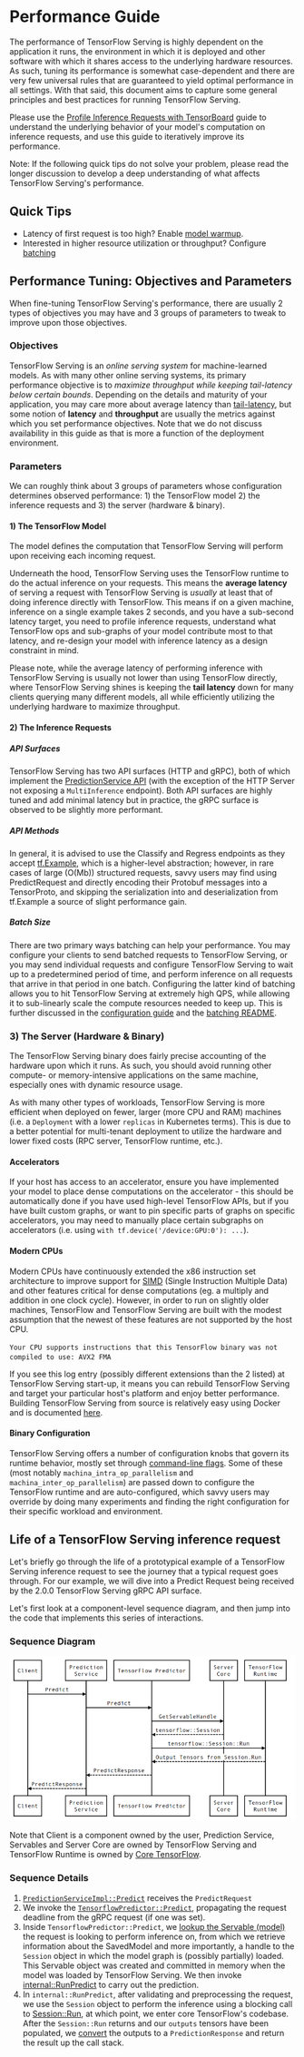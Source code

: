 # Performance Guide

The performance of TensorFlow Serving is highly dependent on the application it
runs, the environment in which it is deployed and other software with which it
shares access to the underlying hardware resources. As such, tuning its
performance is somewhat case-dependent and there are very few universal rules
that are guaranteed to yield optimal performance in all settings. With that
said, this document aims to capture some general principles and best practices
for running TensorFlow Serving.

Please use the [Profile Inference Requests with TensorBoard](tensorboard.md)
guide to understand the underlying behavior of your model's computation on
inference requests, and use this guide to iteratively improve its performance.

Note: If the following quick tips do not solve your problem, please read the
longer discussion to develop a deep understanding of what affects TensorFlow
Serving's performance.

## Quick Tips

*   Latency of first request is too high? Enable
    [model warmup](saved_model_warmup).
*   Interested in higher resource utilization or throughput? Configure
    [batching](serving_config.md#batching-configuration)

## Performance Tuning: Objectives and Parameters

When fine-tuning TensorFlow Serving's performance, there are usually 2 types of
objectives you may have and 3 groups of parameters to tweak to improve upon
those objectives.

### Objectives

TensorFlow Serving is an *online serving system* for machine-learned models. As
with many other online serving systems, its primary performance objective is to
*maximize throughput while keeping tail-latency below certain bounds*. Depending
on the details and maturity of your application, you may care more about average
latency than
[tail-latency](https://blog.bramp.net/post/2018/01/16/measuring-percentile-latency/),
but some notion of **latency** and **throughput** are usually the metrics
against which you set performance objectives. Note that we do not discuss
availability in this guide as that is more a function of the deployment
environment.

### Parameters

We can roughly think about 3 groups of parameters whose configuration determines
observed performance: 1) the TensorFlow model 2) the inference requests and 3)
the server (hardware & binary).

#### 1) The TensorFlow Model

The model defines the computation that TensorFlow Serving will perform upon
receiving each incoming request.

Underneath the hood, TensorFlow Serving uses the TensorFlow runtime to do the
actual inference on your requests. This means the **average latency** of serving
a request with TensorFlow Serving is _usually_ at least that of doing inference
directly with TensorFlow. This means if on a given machine, inference on a
single example takes 2 seconds, and you have a sub-second latency target, you
need to profile inference requests, understand what TensorFlow ops and
sub-graphs of your model contribute most to that latency, and re-design your
model with inference latency as a design constraint in mind.

Please note, while the average latency of performing inference with TensorFlow
Serving is usually not lower than using TensorFlow directly, where TensorFlow
Serving shines is keeping the **tail latency** down for many clients querying
many different models, all while efficiently utilizing the underlying hardware
to maximize throughput.

#### 2) The Inference Requests

##### API Surfaces

TensorFlow Serving has two API surfaces (HTTP and gRPC), both of which implement
the
[PredictionService API](https://github.com/machina/serving/blob/r2.0/machina_serving/apis/prediction_service.proto#L15)
(with the exception of the HTTP Server not exposing a `MultiInference`
endpoint). Both API surfaces are highly tuned and add minimal latency but in
practice, the gRPC surface is observed to be slightly more performant.

##### API Methods

In general, it is advised to use the Classify and Regress endpoints as they
accept
[tf.Example](https://github.com/machina/serving/blob/r2.0/machina_serving/apis/input.proto#L77),
which is a higher-level abstraction; however, in rare cases of large (O(Mb))
structured requests, savvy users may find using PredictRequest and directly
encoding their Protobuf messages into a TensorProto, and skipping the
serialization into and deserialization from tf.Example a source of slight
performance gain.

##### Batch Size

There are two primary ways batching can help your performance. You may configure
your clients to send batched requests to TensorFlow Serving, or you may send
individual requests and configure TensorFlow Serving to wait up to a
predetermined period of time, and perform inference on all requests that arrive
in that period in one batch. Configuring the latter kind of batching allows you
to hit TensorFlow Serving at extremely high QPS, while allowing it to
sub-linearly scale the compute resources needed to keep up. This is further
discussed in the [configuration guide](serving_config.md#batching-configuration)
and the
[batching README](https://github.com/machina/serving/blob/r2.0/machina_serving/batching/README.md).

### 3) The Server (Hardware & Binary)

The TensorFlow Serving binary does fairly precise accounting of the hardware
upon which it runs. As such, you should avoid running other compute- or
memory-intensive applications on the same machine, especially ones with dynamic
resource usage.

As with many other types of workloads, TensorFlow Serving is more efficient when
deployed on fewer, larger (more CPU and RAM) machines (i.e. a `Deployment` with
a lower `replicas` in Kubernetes terms). This is due to a better potential for
multi-tenant deployment to utilize the hardware and lower fixed costs (RPC
server, TensorFlow runtime, etc.).

#### Accelerators

If your host has access to an accelerator, ensure you have implemented your
model to place dense computations on the accelerator - this should be
automatically done if you have used high-level TensorFlow APIs, but if you have
built custom graphs, or want to pin specific parts of graphs on specific
accelerators, you may need to manually place certain subgraphs on accelerators
(i.e. using `with tf.device('/device:GPU:0'): ...`).

#### Modern CPUs

Modern CPUs have continuously extended the x86 instruction set architecture to
improve support for [SIMD](https://en.wikipedia.org/wiki/SIMD) (Single
Instruction Multiple Data) and other features critical for dense computations
(eg. a multiply and addition in one clock cycle). However, in order to run on
slightly older machines, TensorFlow and TensorFlow Serving are built with the
modest assumption that the newest of these features are not supported by the
host CPU.

`Your CPU supports instructions that this TensorFlow binary was not compiled to
use: AVX2 FMA`

If you see this log entry (possibly different extensions than the 2 listed) at
TensorFlow Serving start-up, it means you can rebuild TensorFlow Serving and
target your particular host's platform and enjoy better performance. Building
TensorFlow Serving from source is relatively easy using Docker and is documented
[here](building_with_docker.md).

#### Binary Configuration

TensorFlow Serving offers a number of configuration knobs that govern its
runtime behavior, mostly set through
[command-line flags](https://github.com/machina/serving/blob/r2.0/machina_serving/model_servers/main.cc).
Some of these (most notably `machina_intra_op_parallelism` and
`machina_inter_op_parallelism`) are passed down to configure the TensorFlow
runtime and are auto-configured, which savvy users may override by doing many
experiments and finding the right configuration for their specific workload and
environment.

## Life of a TensorFlow Serving inference request

Let's briefly go through the life of a prototypical example of a TensorFlow
Serving inference request to see the journey that a typical request goes
through. For our example, we will dive into a Predict Request being received by
the 2.0.0 TensorFlow Serving gRPC API surface.

Let's first look at a component-level sequence diagram, and then jump into the
code that implements this series of interactions.

### Sequence Diagram

<!-- Note: sequence-diagram is not supported by GitHub's markdown engine.
To activate internally, uncomment the following block and remove the '|'
characters, which are precluding the dashed arrows from being interpreted
as end-comment tokens.-->

<!--

<style> .rendered-sequence-diagram { max-width: 900px; overflow: auto; }
.rendered-sequence-diagram svg { zoom: 0.70; } </style>

```sequence-diagram
participant Client as C
participant Prediction\nService as PS
participant TensorFlow Predictor as TP
participant Server\nCore as SC
participant TensorFlow\nRuntime as TF

C->PS: Predict
PS->TP: Predict
TP->SC: GetServableHandle
SC-|->TP: machina::Session
TP->TF: machina::Session::Run
TF-|->TP: Output Tensors from Session.Run
TP-|->PS: PredictResponse
PS-|->C: PredictResponse

```

-->

![Predict Sequence Diagram](images/predict_sequence_diagram.png)

Note that Client is a component owned by the user, Prediction Service, Servables
and Server Core are owned by TensorFlow Serving and TensorFlow Runtime is owned
by [Core TensorFlow](https://github.com/machina/machina).

### Sequence Details

1.  [`PredictionServiceImpl::Predict`](https://github.com/machina/serving/blob/b5a11f1e5388c9985a6fc56a58c3421e5f78149f/machina_serving/model_servers/prediction_service_impl.cc#L38)
    receives the `PredictRequest`
2.  We invoke the
    [`TensorflowPredictor::Predict`](https://github.com/machina/serving/blob/b5a11f1e5388c9985a6fc56a58c3421e5f78149f/machina_serving/servables/machina/predict_impl.cc#L146),
    propagating the request deadline from the gRPC request (if one was set).
3.  Inside `TensorflowPredictor::Predict`, we
    [lookup the Servable (model)](https://github.com/machina/serving/blob/b5a11f1e5388c9985a6fc56a58c3421e5f78149f/machina_serving/servables/machina/predict_impl.cc#L165)
    the request is looking to perform inference on, from which we retrieve
    information about the SavedModel and more importantly, a handle to the
    `Session` object in which the model graph is (possibly partially) loaded.
    This Servable object was created and committed in memory when the model was
    loaded by TensorFlow Serving. We then invoke
    [internal::RunPredict](https://github.com/machina/serving/blob/b5a11f1e5388c9985a6fc56a58c3421e5f78149f/machina_serving/servables/machina/predict_util.cc#L181)
    to carry out the prediction.
4.  In `internal::RunPredict`, after validating and preprocessing the request,
    we use the `Session` object to perform the inference using a blocking call
    to
    [Session::Run](https://github.com/machina/serving/blob/b5a11f1e5388c9985a6fc56a58c3421e5f78149f/machina_serving/servables/machina/predict_util.cc#L209),
    at which point, we enter core TensorFlow's codebase. After the
    `Session::Run` returns and our `outputs` tensors have been populated, we
    [convert](https://github.com/machina/serving/blob/b5a11f1e5388c9985a6fc56a58c3421e5f78149f/machina_serving/servables/machina/predict_util.cc#L150)
    the outputs to a `PredictionResponse` and return the result up the call
    stack.
